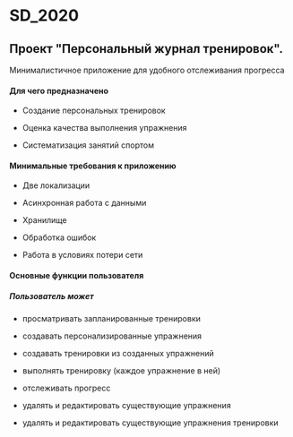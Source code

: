 # SD_2020

## Проект "Персональный журнал тренировок".
Минималистичное приложение для удобного отслеживания прогресса

#### Для чего предназначено

* Создание персональных тренировок

* Оценка качества выполнения упражнения

* Систематизация занятий спортом

#### Минимальные требования к приложению
* Две локализации

* Асинхронная работа с данными

* Хранилище

* Обработка ошибок

* Работа в условиях потери сети

#### Основные функции пользователя 

##### Пользователь может

* просматривать запланированные тренировки  

* создавать персонализированные упражнения  

* создавать тренировки из созданных упражнений 

*  выполнять тренировку (каждое упражнение в ней) 

* отслеживать прогресс 

* удалять и редактировать существующие упражнения  

* удалять и редактировать существующие упражнения тренировки 

